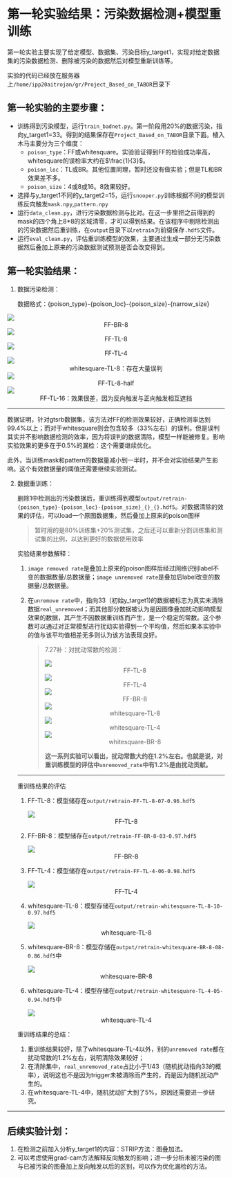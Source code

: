 # 第一轮实验结果：污染数据检测+模型重训练

第一轮实验主要实现了给定模型、数据集、污染目标y_target1，实现对给定数据集的污染数据检测、删除被污染的数据然后对模型重新训练等。

实验的代码已经放在服务器上`/home/ipp20aitrojan/gr/Project_Based_on_TABOR`目录下

## 第一轮实验的主要步骤：

- 训练得到污染模型，运行`train_badnet.py`。第一阶段用20%的数据污染，指向y_target1=33。得到的结果保存在`Project_Based_on_TABOR`目录下面。植入木马主要分为三个维度：
  - `poison_type`：FF或whitesquare。实验验证得到FF的检验成功率高，whitesquare的误检率大约在$\frac{1}{3}​$。
  - `poison_loc`：TL或BR。其他位置同理，暂时还没有做实验；但是TL和BR效果差不多。
  - `poison_size`：4或8或16。8效果较好。
- 选择与y_target1不同的y_target2=15，运行`snooper.py`训练根据不同的模型训练反向触发`mask.npy`,`pattern.npy`
- 运行`data_clean.py`，进行污染数据检测与比对。在这一步里把之前得到的mask的四个角上8*8的区域清零，才可以得到结果。在该程序中剔除检测出的污染数据然后重训练，在`output`目录下以`retrain`为前缀保存`.hdf5`文件。
- 运行`eval_clean.py`，评估重训练模型的效果，主要通过生成一部分无污染数据然后叠加上原来的污染数据测试预测是否会改变得到。

## 第一轮实验结果：

1. 数据污染检测：

   数据格式：{poison_type}-{poison_loc}-{poison_size}-{narrow_size}

<img src="imgs/FF-BR-8.png">

<center>FF-BR-8</center>

<img src="imgs/FF-TL-8.png">

<center>FF-TL-8</center>

<img src="imgs/FF-TL-4.png">

<center>FF-TL-4</center>

<img src="imgs/whitesquare-TL-8.png">

<center>whitesquare-TL-8：存在大量误判</center>

<img src="imgs/FF-TL-8-half.png">

<center>FF-TL-8-half</center>

<img src="imgs/FF-TL-16.png">

<center>FF-TL-16：效果很差，因为反向触发与正向触发相互遮挡</center>

---

数据证明，针对gtsrb数据集，该方法对FF的检测效果较好，正确检测率达到99.4%以上；而对于whitesquare则会包含较多（33%左右）的误判。但是误判其实并不影响数据检测的效率，因为将误判的数据清除，模型一样能被修复。影响实验效果的更多在于0.5%的漏检：这个需要继续优化。

此外，当训练mask和pattern的数据量减小到一半时，并不会对实验结果产生影响。这个有效数据量的阈值还需要继续实验测试。

2. 数据重训练：

   删除1中检测出的污染数据后，重训练得到模型`output/retrain-{poison_type}-{poison_loc}-{poison_size}_{}_{}.hdf5`。对数据清除的效果的评估，可以load一个原图数据集，然后叠加上原来的poison图样

   > 暂时用的是80%训练集+20%测试集，之后还可以重新分割训练集和测试集的比例，以达到更好的数据使用效率

   实验结果参数解释：

   1. `image removed rate`是叠加上原来的poison图样后经过网络识别label不变的数据数量/总数据量；`image unremoved rate`是叠加后label改变的数据量/总数据量。

   2. 在`unremove rate`中，指向33（初始y_target1)的数据被标志为真实未清除数据`real_unremoved`；而其他部分数据被认为是因图像叠加扰动影响模型效果的数据，其产生不因数据重训练而产生，是一个稳定的常数。这个参数可以通过对正常模型进行扰动实验得到一个平均值，然后如果本实验中的值与该平均值相差无多则认为该方法表现良好。

      > 7.27补：对扰动常数的检测：
      >
      > <img src="imgs/FF-TL-8-turbulenceDetection.png">
      >
      > <center>FF-TL-8</center>
      >
      > <img src="imgs/FF-TL-4-turbulenceDetection.png">
      >
      > <center>FF-TL-4</center>
      >
      > <img src="imgs/FF-BR-8-turbulenceDetection.png">
      >
      > <center>FF-BR-8</center>
      >
      > <img src="imgs/whitesquare-TL-8-turbulenceDetection.png">
      >
      > <center>whitesquare-TL-8</center>
      >
      > <img src="imgs/whitesquare-TL-4-turbulenceDetection.png">
      >
      > <center>whitesquare-TL-4</center>
      >
      > <img src="imgs/whitesquare-BR-8-turbulenceDetection.png">
      >
      > <center>whitesquare-BR-8</center>
      >
      > **这一系列实验可以看出，扰动常数大约在1.2%左右。也就是说，对重训练模型的评估中`unremoved_rate`中有1.2%是由扰动贡献。**

   ---

   重训练结果的评估

   1. FF-TL-8：模型储存在`output/retrain-FF-TL-8-07-0.96.hdf5`

      <img src="imgs/FF-TL-8-eval-clean.png">

      <center>FF-TL-8</center>

   2. FF-BR-8：模型储存在`output/retrain-FF-BR-8-03-0.97.hdf5`

      <img src="imgs/FF-BR-8-eval-clean.png">

      <center>FF-BR-8</center>

   3. FF-TL-4：模型储存在`output/retrain-FF-TL-4-06-0.98.hdf5`

      <img src="imgs/FF-TL-4-eval-clean.png">

      <center>FF-TL-4</center>

   4. whitesquare-TL-8：模型存储在`output/retrain-whitesquare-TL-8-10-0.97.hdf5`

      <img src="imgs/whitesquare-TL-8-eval-clean.png">

      <center>whitesquare-TL-8</center>

   5. whitesquare-BR-8：模型存储在`output/retrain-whitesquare-BR-8-08-0.86.hdf5`中

      <img src="imgs/whitesquare-BR-8-eval-clean.png">

      <center>whitesquare-BR-8</center>

   6. whitesquare-TL-4：模型存储在`output/retrain-whitesquare-TL-4-05-0.94.hdf5`中

      <img src="imgs/whitesquare-TL-4-eval-clean.png">

      <center>whitesquare-TL-4</center>

   重训练结果的总结：

   1. 重训练结果较好，除了whitesquare-TL-4以外，别的`unremoved rate`都在扰动常数的1.2%左右，说明清除效果较好；
   2. 在清除集中，`real_unremoved_rate`占比小于1/43（随机扰动指向33的概率），说明这也不是因为trigger未被清除而产生的，而是因为随机扰动产生的。
   3. 在whitesquare-TL-4中，随机扰动扩大到了5%，原因还需要进一步研究。

---

## 后续实验计划：

1. 在检测之前加入分析y_target1的内容：STRIP方法：图叠加法。
2. 可以考虑使用grad-cam方法解释反向触发的影响；进一步分析未被污染的图与已被污染的图叠加上反向触发以后的区别，可以作为优化漏检的方法。